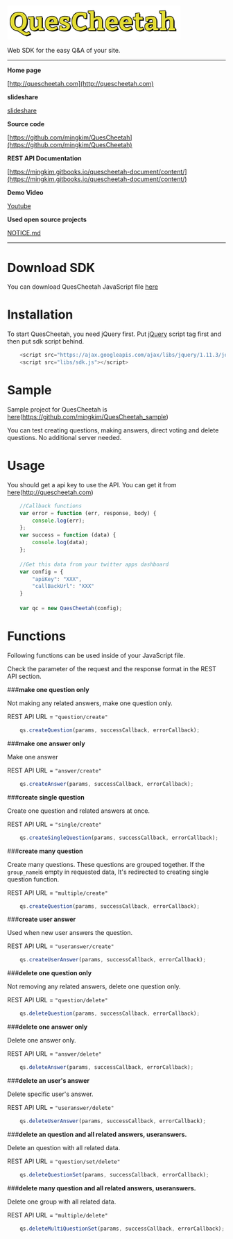 <img src="./QuesCheetah/static/images/quescheetah-logo.png" width="400">

Web SDK for the easy Q&A of your site.

---

**Home page**

[http://quescheetah.com](http://quescheetah.com)


**slideshare**

[slideshare](slideshare)

**Source code**

[https://github.com/mingkim/QuesCheetah](https://github.com/mingkim/QuesCheetah)

**REST API Documentation**

[https://mingkim.gitbooks.io/quescheetah-document/content/](https://mingkim.gitbooks.io/quescheetah-document/content/)

**Demo Video**

[Youtube](youtube)

**Used open source projects**

[NOTICE.md](./NOTICE.md)


---


# Download SDK
You can download QuesCheetah JavaScript file [here](https://raw.githubusercontent.com/mingkim/QuesCheetah/master/QuesCheetah/static/js/sdk.js)


# Installation

To start QuesCheetah, you need jQuery first. Put [jQuery](http://jquery.com/) script tag first and then put sdk script behind.


``` javascript
    <script src="https://ajax.googleapis.com/ajax/libs/jquery/1.11.3/jquery.min.js"></script>
    <script src="libs/sdk.js"></script>
```


# Sample

Sample project for QuesCheetah is [here](https://github.com/mingkim/QuesCheetah_sample)(https://github.com/mingkim/QuesCheetah_sample)

You can test creating questions, making answers, direct voting and delete questions.
No additional server needed.

# Usage

You should get a api key to use the API. You can get it from [here](http://quescheetah.com)(http://quescheetah.com)

```javascript
    //Callback functions
    var error = function (err, response, body) {
        console.log(err);
    };
    var success = function (data) {
        console.log(data);
    };

    //Get this data from your twitter apps dashboard
    var config = {
        "apiKey": "XXX",
        "callBackUrl": "XXX"
    }

    var qc = new QuesCheetah(config);

```

# Functions

Following functions can be used inside of your JavaScript file. 

Check the parameter of the request and the response format in the REST API section.



###**make one question only**

Not making any related answers, make one question only.

REST API URL = ```"question/create"```

```javascript
    qs.createQuestion(params, successCallback, errorCallback);
```

###**make one answer only**

Make one answer

REST API URL = ```"answer/create"```

```javascript
    qs.createAnswer(params, successCallback, errorCallback);
```

###**create single question**

Create one question and related answers at once.

REST API URL = ```"single/create"```

```javascript
    qs.createSingleQuestion(params, successCallback, errorCallback);
```

###**create many question**

Create many questions. These questions are grouped together.
If the ```group_name```is empty in requested data, It's redirected to creating single question function.

REST API URL = ```"multiple/create"```


```javascript
    qs.createQuestion(params, successCallback, errorCallback);
```

###**create user answer**

Used when new user answers the question. 

REST API URL = ```"useranswer/create"```

```javascript
    qs.createUserAnswer(params, successCallback, errorCallback);
```

###**delete one question only**

Not removing any related answers, delete one question only.

REST API URL = ```"question/delete"```


```javascript
    qs.deleteQuestion(params, successCallback, errorCallback);
```

###**delete one answer only**

Delete one answer only.

REST API URL = ```"answer/delete"```


```javascript
    qs.deleteAnswer(params, successCallback, errorCallback);
```

###**delete an user's answer**

Delete specific user's answer.

REST API URL = ```"useranswer/delete"```


```javascript
    qs.deleteUserAnswer(params, successCallback, errorCallback);
```

###**delete an question and all related answers, useranswers.**

Delete an question with all related data.

REST API URL = ```"question/set/delete"```

```javascript
    qs.deleteQuestionSet(params, successCallback, errorCallback);
```

###**delete many question and all related answers, useranswers.**

Delete one group with all related data.

REST API URL = ```"multiple/delete"```

```javascript
    qs.deleteMultiQuestionSet(params, successCallback, errorCallback);
```

